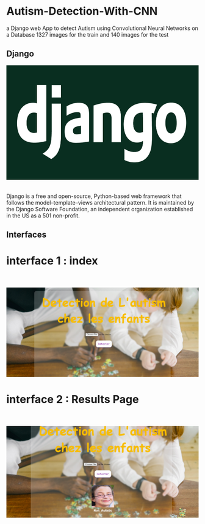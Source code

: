 # Autism-Detection-With-CNN
a Django web App to detect Autism using Convolutional Neural Networks on a Database 1327 images for the train and 140 images for the test

## Django

<img src="readme/django.png" width=600 height=300> <br /><br />

Django is a free and open-source, Python-based web framework that follows the model–template–views architectural pattern. It is maintained by the Django Software Foundation, an independent organization established in the US as a 501 non-profit.

## Interfaces

# interface 1 : index <br /><br />

<img src="readme/index.PNG" >

# interface 2 : Results Page <br /><br />

<img src="readme/res.PNG" >
